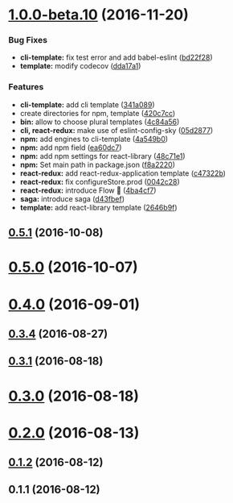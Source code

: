 <a name="1.0.0-beta.10"></a>
# [1.0.0-beta.10](https://github.com/abouthiroppy/dish/compare/v0.5.1...v1.0.0-beta.10) (2016-11-20)


### Bug Fixes

* **cli-template:** fix test error and add babel-eslint ([bd22f28](https://github.com/abouthiroppy/dish/commit/bd22f28))
* **template:** modify codecov ([dda17a1](https://github.com/abouthiroppy/dish/commit/dda17a1))


### Features

* **cli-template:** add cli template ([341a089](https://github.com/abouthiroppy/dish/commit/341a089))
* create directories for npm, template ([420c7cc](https://github.com/abouthiroppy/dish/commit/420c7cc))
* **bin:** allow to choose plural templates ([4c84a56](https://github.com/abouthiroppy/dish/commit/4c84a56))
* **cli, react-redux:** make use of eslint-config-sky ([05d2877](https://github.com/abouthiroppy/dish/commit/05d2877))
* **npm:** add engines to cli-template ([4a549b0](https://github.com/abouthiroppy/dish/commit/4a549b0))
* **npm:** add npm field ([ea60dc7](https://github.com/abouthiroppy/dish/commit/ea60dc7))
* **npm:** add npm settings for react-library ([48c71e1](https://github.com/abouthiroppy/dish/commit/48c71e1))
* **npm:** Set main path in package.json ([f8a2220](https://github.com/abouthiroppy/dish/commit/f8a2220))
* **react-redux:** add react-redux-application template ([c47322b](https://github.com/abouthiroppy/dish/commit/c47322b))
* **react-redux:** fix configureStore.prod ([0042c28](https://github.com/abouthiroppy/dish/commit/0042c28))
* **react-redux:** introduce Flow 🎉 ([4ba4cf7](https://github.com/abouthiroppy/dish/commit/4ba4cf7))
* **saga:** introduce saga ([d43fbef](https://github.com/abouthiroppy/dish/commit/d43fbef))
* **template:** add react-library template ([2646b9f](https://github.com/abouthiroppy/dish/commit/2646b9f))



<a name="0.5.1"></a>
## [0.5.1](https://github.com/abouthiroppy/dish/compare/v0.5.0...v0.5.1) (2016-10-08)



<a name="0.5.0"></a>
# [0.5.0](https://github.com/abouthiroppy/dish/compare/v0.4.0...v0.5.0) (2016-10-07)



<a name="0.4.0"></a>
# [0.4.0](https://github.com/abouthiroppy/dish/compare/v0.3.4...v0.4.0) (2016-09-01)



<a name="0.3.4"></a>
## [0.3.4](https://github.com/abouthiroppy/dish/compare/v0.3.1...v0.3.4) (2016-08-27)



<a name="0.3.1"></a>
## [0.3.1](https://github.com/abouthiroppy/dish/compare/v0.3.0...v0.3.1) (2016-08-18)



<a name="0.3.0"></a>
# [0.3.0](https://github.com/abouthiroppy/dish/compare/v0.2.0...v0.3.0) (2016-08-18)



<a name="0.2.0"></a>
# [0.2.0](https://github.com/abouthiroppy/dish/compare/v0.1.2...v0.2.0) (2016-08-13)



<a name="0.1.2"></a>
## [0.1.2](https://github.com/abouthiroppy/dish/compare/v0.1.1...v0.1.2) (2016-08-12)



<a name="0.1.1"></a>
## 0.1.1 (2016-08-12)



